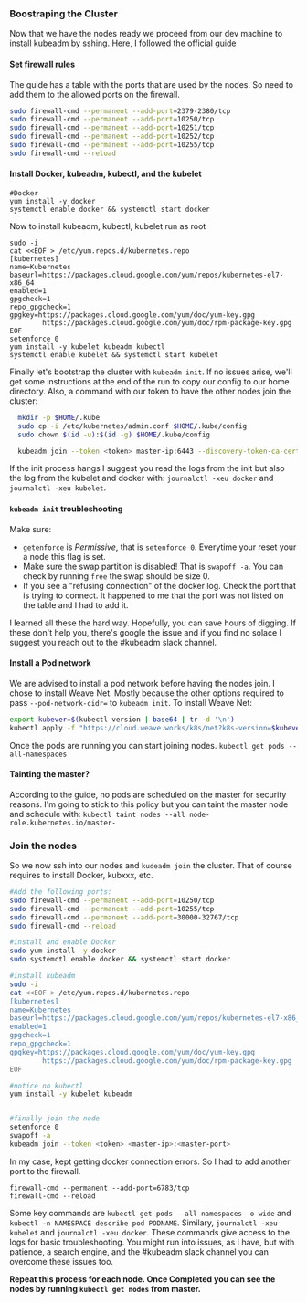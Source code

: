 ### Boostraping the Cluster

Now that we have the nodes ready we proceed from our dev machine to install
kubeadm by sshing. Here, I followed the official [guide](https://kubernetes.io/docs/setup/independent/install-kubeadm/)

#### Set firewall rules
The guide has a table with the ports that are used by the nodes. So need to add
them to the allowed ports on the firewall.

```bash
sudo firewall-cmd --permanent --add-port=2379-2380/tcp
sudo firewall-cmd --permanent --add-port=10250/tcp
sudo firewall-cmd --permanent --add-port=10251/tcp
sudo firewall-cmd --permanent --add-port=10252/tcp
sudo firewall-cmd --permanent --add-port=10255/tcp
sudo firewall-cmd --reload
```
#### Install Docker, kubeadm, kubectl, and the kubelet

```
#Docker
yum install -y docker
systemctl enable docker && systemctl start docker
```
Now to install kubeadm, kubectl, kubelet run as root
```
sudo -i
cat <<EOF > /etc/yum.repos.d/kubernetes.repo
[kubernetes]
name=Kubernetes
baseurl=https://packages.cloud.google.com/yum/repos/kubernetes-el7-x86_64
enabled=1
gpgcheck=1
repo_gpgcheck=1
gpgkey=https://packages.cloud.google.com/yum/doc/yum-key.gpg
        https://packages.cloud.google.com/yum/doc/rpm-package-key.gpg
EOF
setenforce 0
yum install -y kubelet kubeadm kubectl
systemctl enable kubelet && systemctl start kubelet
```

Finally let's bootstrap the cluster with `kubeadm init`. If no issues arise,
we'll get some instructions at the end of the run to copy our config to our home
directory. Also, a command with our token to have the other nodes join the
cluster:

```bash
  mkdir -p $HOME/.kube
  sudo cp -i /etc/kubernetes/admin.conf $HOME/.kube/config
  sudo chown $(id -u):$(id -g) $HOME/.kube/config

  kubeadm join --token <token> master-ip:6443 --discovery-token-ca-cert-hash <hash>
```
If the init process hangs I suggest you read the logs from the init but also
the log from the kubelet and docker with: `journalctl -xeu docker`
and `journalctl -xeu kubelet`.

#### `kubeadm init` troubleshooting

Make sure:
* `getenforce` is _Permissive_, that is `setenforce 0`. Everytime your reset
your a node this flag is set.
* Make sure the swap partition is disabled! That is `swapoff -a`. You can check
by running `free` the swap should be size 0.
* If you see a "refusing connection" of the docker log. Check the port that is
trying to connect. It happened to me that the port was not listed on the table
and I had to add it.

I learned all these the hard way. Hopefully, you can save hours of digging. If
these don't help you, there's google the issue and if you find no solace I
suggest you reach out to the #kubeadm slack channel.

#### Install a Pod network
We are advised to install a pod network before having the nodes join. I chose to
install Weave Net. Mostly because the other options required to pass
`--pod-network-cidr=` to `kubeadm init`. To install Weave Net:
```bash
export kubever=$(kubectl version | base64 | tr -d '\n')
kubectl apply -f "https://cloud.weave.works/k8s/net?k8s-version=$kubever"
```
Once the pods are running you can start joining nodes.
`kubectl get pods --all-namespaces`

#### Tainting the master?

According to the guide, no pods are scheduled on the master for security
reasons. I'm going to stick to this policy but you can taint the master node and
schedule with: `kubectl taint nodes --all node-role.kubernetes.io/master-`

### Join the nodes

So we now ssh into our nodes and `kudeadm join` the cluster. That of course
requires to install Docker, kubxxx, etc.

```bash
#Add the following ports:
sudo firewall-cmd --permanent --add-port=10250/tcp
sudo firewall-cmd --permanent --add-port=10255/tcp
sudo firewall-cmd --permanent --add-port=30000-32767/tcp
sudo firewall-cmd --reload

#install and enable Docker
sudo yum install -y docker
sudo systemctl enable docker && systemctl start docker

#install kubeadm
sudo -i
cat <<EOF > /etc/yum.repos.d/kubernetes.repo
[kubernetes]
name=Kubernetes
baseurl=https://packages.cloud.google.com/yum/repos/kubernetes-el7-x86_64
enabled=1
gpgcheck=1
repo_gpgcheck=1
gpgkey=https://packages.cloud.google.com/yum/doc/yum-key.gpg
        https://packages.cloud.google.com/yum/doc/rpm-package-key.gpg
EOF

#notice no kubectl
yum install -y kubelet kubeadm


#finally join the node
setenforce 0
swapoff -a
kubeadm join --token <token> <master-ip>:<master-port>
```

In my case, kept getting docker connection errors. So I had to add another port
to the firewall.
```
firewall-cmd --permanent --add-port=6783/tcp
firewall-cmd --reload
```
Some key commands are `kubectl get pods --all-namespaces -o wide` and
`kubectl -n NAMESPACE describe pod PODNAME`. Similary, `journalctl -xeu kubelet`
and `journalctl -xeu docker`. These commands give access to the logs for basic
troubleshooting. You might run into issues, as I have, but with patience, a
search engine, and the #kubeadm slack channel you can overcome these issues too.

**Repeat this process for each node. Once Completed you can see the nodes by
running `kubectl get nodes` from master.**

